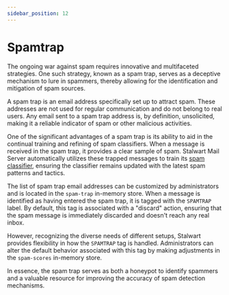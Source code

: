 ```yaml
---
sidebar_position: 12
---
```


# Spamtrap

The ongoing war against spam requires innovative and multifaceted strategies. One such strategy, known as a spam trap, serves as a deceptive mechanism to lure in spammers, thereby allowing for the identification and mitigation of spam sources.

A spam trap is an email address specifically set up to attract spam. These addresses are not used for regular communication and do not belong to real users. Any email sent to a spam trap address is, by definition, unsolicited, making it a reliable indicator of spam or other malicious activities.

One of the significant advantages of a spam trap is its ability to aid in the continual training and refining of spam classifiers. When a message is received in the spam trap, it provides a clear sample of spam. Stalwart Mail Server automatically utilizes these trapped messages to train its [spam classifier](/docs/spamfilter/classifier), ensuring the classifier remains updated with the latest spam patterns and tactics.

The list of spam trap email addresses can be customized by administrators and is located in the `spam-trap` in-memory store. When a message is identified as having entered the spam trap, it is tagged with the `SPAMTRAP` label. By default, this tag is associated with a "discard" action, ensuring that the spam message is immediately discarded and doesn't reach any real inbox.

However, recognizing the diverse needs of different setups, Stalwart provides flexibility in how the `SPAMTRAP` tag is handled. Administrators can alter the default behavior associated with this tag by making adjustments in the `spam-scores` in-memory store.

In essence, the spam trap serves as both a honeypot to identify spammers and a valuable resource for improving the accuracy of spam detection mechanisms.